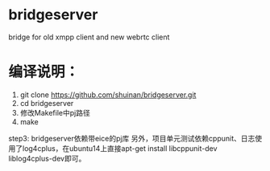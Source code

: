 # bridgeserver
bridge for old xmpp client and new webrtc client

# 编译说明：
 1.  git clone https://github.com/shuinan/bridgeserver.git 
 2.  cd bridgeserver
 3.  修改Makefile中pj路径 
 4.  make
  
step3: bridgeserver依赖带eice的pj库 
另外，项目单元测试依赖cppunit、日志使用了log4cplus，在ubuntu14上直接apt-get install libcppunit-dev liblog4cplus-dev即可。